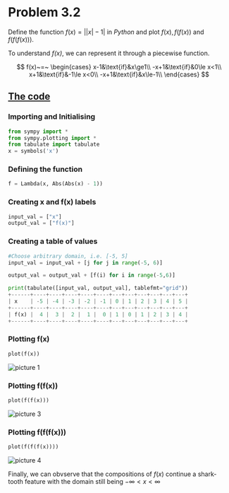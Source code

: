 # Problem 3.2

Define the function $f\left( x \right) = \left| \left| x \right|- 1 \right|$ in *Python* and plot
$f\left( x \right), f\left( f\left( x \right) \right)$ and
$f\left( f\left( f\left( x \right) \right) \right)$.

To understand *f(x)*, we can represent it through a piecewise function.

$$
f(x)~=~ 
\begin{cases}
x-1&\text{if}&x\ge1\\
-x+1&\text{if}&0\le x<1\\
x+1&\text{if}&-1\le x<0\\
-x+1&\text{if}&x\le-1\\
\end{cases}
$$

## <ins>The code<ins>
### Importing and Initialising
```python
from sympy import *
from sympy.plotting import *
from tabulate import tabulate
x = symbols('x')
```
### Defining the function
```python
f = Lambda(x, Abs(Abs(x) - 1))
```
### Creating x and f(x) labels
```python
input_val = ["x"]
output_val = ["f(x)"]
```

### Creating a table of values
```python
#Choose arbitrary domain, i.e. [-5, 5]
input_val = input_val + [j for j in range(-5, 6)]

output_val = output_val + [f(i) for i in range(-5,6)]

print(tabulate([input_val, output_val], tablefmt="grid"))
+------+----+----+----+----+----+---+---+---+---+---+---+
| x    | -5 | -4 | -3 | -2 | -1 | 0 | 1 | 2 | 3 | 4 | 5 |
+------+----+----+----+----+----+---+---+---+---+---+---+
| f(x) |  4 |  3 |  2 |  1 |  0 | 1 | 0 | 1 | 2 | 3 | 4 |
+------+----+----+----+----+----+---+---+---+---+---+---+
```
### Plotting f(x)
```python
plot(f(x))
```
<!-- !()[Figure_1.png] -->
![picture 1](../images/a924251be6c217f267846cdf05d0e445ad8852bdbd68e1fce6bf1d62a33f9a6b.png)  

### Plotting f(f(x))
```python
plot(f(f(x)))
```
![picture 3](../images/61f318fcf3cbfe4c0ebdea7469ce12d411ed9dcf0b2c2e1a98d888fd6a59ece3.png)  

### Plotting f(f(f(x)))
```python
plot(f(f(f(x))))
```
![picture 4](../images/66bb3477c298482f7943e41917709abb22a3e8b57be5625494ee0efd8418678e.png)  

Finally, we can obvserve that the compositions of $f(x)$ continue a shark-tooth feature with the domain still being $-\infty < x < \infty$